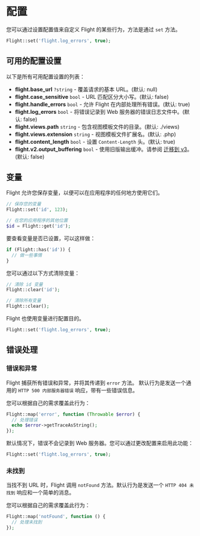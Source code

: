 # 配置

您可以通过设置配置值来自定义 Flight 的某些行为，方法是通过 `set` 方法。

```php
Flight::set('flight.log_errors', true);
```

## 可用的配置设置

以下是所有可用配置设置的列表：

- **flight.base_url** `?string` - 覆盖请求的基本 URL。(默认: null)
- **flight.case_sensitive** `bool` - URL 匹配区分大小写。(默认: false)
- **flight.handle_errors** `bool` - 允许 Flight 在内部处理所有错误。(默认: true)
- **flight.log_errors** `bool` - 将错误记录到 Web 服务器的错误日志文件中。(默认: false)
- **flight.views.path** `string` - 包含视图模板文件的目录。(默认: ./views)
- **flight.views.extension** `string` - 视图模板文件扩展名。(默认: .php)
- **flight.content_length** `bool` - 设置 `Content-Length` 头。(默认: true)
- **flight.v2.output_buffering** `bool` - 使用旧版输出缓冲。请参阅 [迁移到 v3](migrating-to-v3)。(默认: false)

## 变量

Flight 允许您保存变量，以便可以在应用程序的任何地方使用它们。

```php
// 保存您的变量
Flight::set('id', 123);

// 在您的应用程序的其他位置
$id = Flight::get('id');
```

要查看变量是否已设置，可以这样做：

```php
if (Flight::has('id')) {
  // 做一些事情
}
```

您可以通过以下方式清除变量：

```php
// 清除 id 变量
Flight::clear('id');

// 清除所有变量
Flight::clear();
```

Flight 也使用变量进行配置目的。

```php
Flight::set('flight.log_errors', true);
```

## 错误处理

### 错误和异常

Flight 捕获所有错误和异常，并将其传递到 `error` 方法。
默认行为是发送一个通用的 `HTTP 500 内部服务器错误` 响应，带有一些错误信息。

您可以根据自己的需求覆盖此行为：

```php
Flight::map('error', function (Throwable $error) {
  // 处理错误
  echo $error->getTraceAsString();
});
```

默认情况下，错误不会记录到 Web 服务器。您可以通过更改配置来启用此功能：

```php
Flight::set('flight.log_errors', true);
```

### 未找到

当找不到 URL 时，Flight 调用 `notFound` 方法。默认行为是发送一个 `HTTP 404 未找到` 响应和一个简单的消息。

您可以根据自己的需求覆盖此行为：

```php
Flight::map('notFound', function () {
  // 处理未找到
});
```